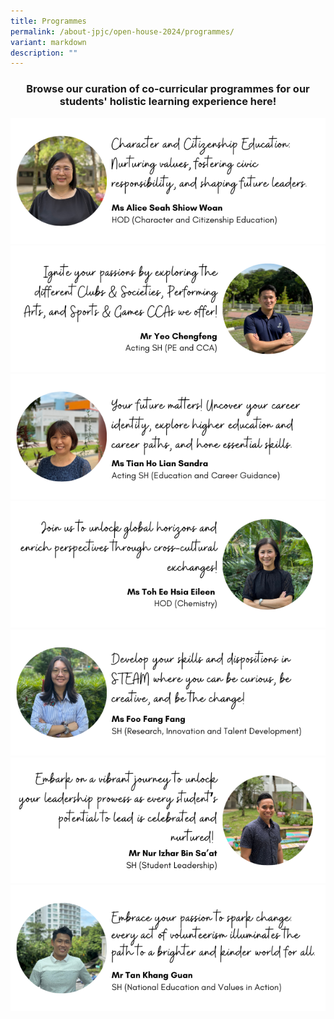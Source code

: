 ```yaml
---
title: Programmes
permalink: /about-jpjc/open-house-2024/programmes/
variant: markdown
description: ""
---
```

<div align="justify">

<h3><center>Browse our curation of co-curricular programmes for our students' holistic learning experience here!</center></h3>	
</div>
	
<a href="https://www.jpjc.moe.edu.sg/jpjc-experience/co-curriculum/cce/"><img src="/images/Open%20house%202024/Programmes/1_CCE.png"></a>
<a href="https://www.jpjc.moe.edu.sg/jpjc-experience/co-curriculum/talent-n-leadership-development-programme/co-curricular-activities/"><img src="/images/Open%20house%202024/Programmes/2__CCAs.png"></a>
<a href="https://www.jpjc.moe.edu.sg/jpjc-experience/co-curriculum/cce/further-ecg/"><img src="/images/Open%20house%202024/Programmes/3_ECG.png"></a>
<a href="https://www.jpjc.moe.edu.sg/jpjc-experience/co-curriculum/internationalisation-programme/"><img src="/images/Open%20house%202024/Programmes/4_Internalisation.png"></a>
<a href=""><img src="/images/Open%20house%202024/Programmes/5_STEAM.png"></a>
<a href="https://www.jpjc.moe.edu.sg/jpjc-experience/co-curriculum/talent-and-leadership-development-programme/student-leadership/"><img src="/images/Open%20house%202024/Programmes/6_Student_Leadership.png"></a>
<a href="https://www.jpjc.moe.edu.sg/jpjc-experience/co-curriculum/cce/via/"><img src="/images/Open%20house%202024/Programmes/7_VIA.png"></a>